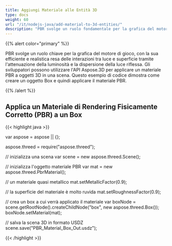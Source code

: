 ```yaml
---
title: Aggiungi Materiale alle Entità 3D
type: docs
weight: 60
url: "/it/nodejs-java/add-material-to-3d-entities/"
description: "PBR svolge un ruolo fondamentale per la grafica del motore di gioco, con il suo rendering efficiente e realistico delle interazioni tra luce e superficie tramite l'attenuazione della luminosità e la dispersione della luce riflessa. Gli sviluppatori possono utilizzare l'API Aspose.3D per applicare un materiale PBR a oggetti 3D in una scena. Questo esempio di codice dimostra come creare un oggetto Box e quindi applicare il materiale PBR."
---
```


{{% alert color="primary" %}}

PBR svolge un ruolo chiave per la grafica del motore di gioco, con la sua efficiente e realistica resa delle interazioni tra luce e superficie tramite l'attenuazione della luminosità e la dispersione della luce riflessa. Gli sviluppatori possono utilizzare l'API Aspose.3D per applicare un materiale PBR a oggetti 3D in una scena. Questo esempio di codice dimostra come creare un oggetto Box e quindi applicare il materiale PBR.

{{% /alert %}}


## **Applica un Materiale di Rendering Fisicamente Corretto (PBR) a un Box**

{{< highlight java >}}

var aspose = aspose || {};

aspose.threed = require("aspose.threed");

// inizializza una scena
var scene = new aspose.threed.Scene();

// inizializza l'oggetto materiale PBR
var mat = new aspose.threed.PbrMaterial();

// un materiale quasi metallico
mat.setMetallicFactor(0.9);

// la superficie del materiale è molto ruvida
mat.setRoughnessFactor(0.9);

// crea un box a cui verrà applicato il materiale
var boxNode = scene.getRootNode().createChildNode("box", new aspose.threed.Box());
boxNode.setMaterial(mat);

// salva la scena 3D in formato USDZ
scene.save("PBR_Material_Box_Out.usdz");

{{< /highlight >}}